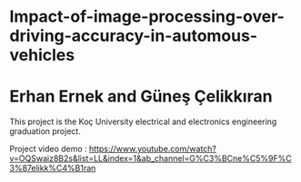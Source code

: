 # Impact-of-image-processing-over-driving-accuracy-in-automous-vehicles

# Erhan Ernek and Güneş Çelikkıran

This project is the Koç University electrical and electronics engineering graduation project.

Project video demo : https://www.youtube.com/watch?v=OQSwaiz8B2s&list=LL&index=1&ab_channel=G%C3%BCne%C5%9F%C3%87elikk%C4%B1ran
